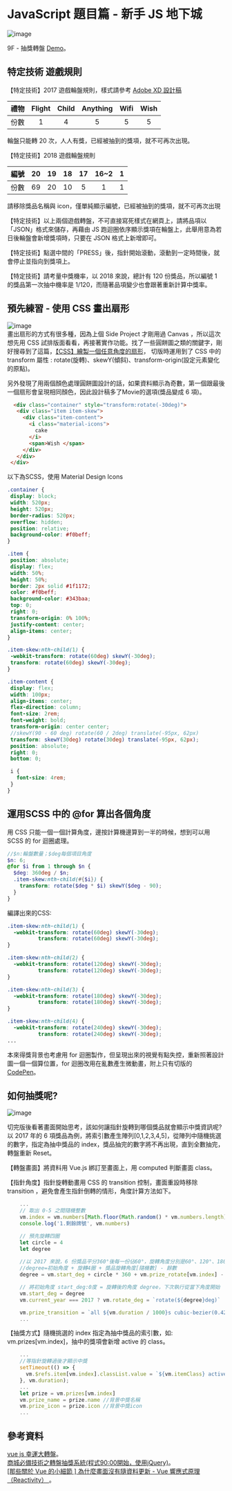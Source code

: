 # JavaScript 題目篇 - 新手 JS 地下城
 ![image]( https://github.com/HuiyuLiz/vue-lucky-wheel/blob/master/jpg/DEMO-START.jpg)  
 
 9F - 抽獎轉盤
 <a href="https://huiyuliz.github.io/vue-lucky-wheel/" target="_blank">Demo</a>。

 ## 特定技術 遊戲規則
 【特定技術】2017 遊戲輪盤規則，樣式請參考 <a href="https://xd.adobe.com/spec/e7136641-75fd-4359-5960-f092bdfaa633-9122/screen/f8b361e2-e81f-45a1-8465-e21963362b05/before/" target="_blank">Adobe XD 設計稿</a>

|禮物|Flight|Child|Anything|Wifi|Wish|
|:-:|:-:|:-:|:-:|:-:|:-:|
|份數| 1  | 4  | 5  |  5 |  5 |  

輪盤只能轉 20 次，人人有獎，已經被抽到的獎項，就不可再次出現。 

【特定技術】2018 遊戲輪盤規則

| 編號  | 20  | 19  |18  | 17  | 16~2  | 1  |
|:-:|:-:|:-:|:-:|:-:|:-:|:-:|
| 份數  | 69  | 20  | 10  | 5  |1   | 1  |  

請移除獎品名稱與 icon，僅單純顯示編號，已經被抽到的獎項，就不可再次出現

【特定技術】以上兩個遊戲轉盤，不可直接寫死樣式在網頁上，請將品項以「JSON」格式來儲存，再藉由 JS 跑迴圈依序顯示獎項在輪盤上，此舉用意為若日後輪盤會新增獎項時，只要在 JSON 格式上新增即可。

【特定技術】點選中間的「PRESS」後，指針開始滾動，滾動到一定時間後，就會停止並指向到獎項上。

【特定技術】請考量中獎機率，以 2018 來說，總計有 120 份獎品，所以編號 1 的獎品第一次抽中機率是 1/120，而隨著品項變少也會跟著重新計算中獎率。  
 
 ## 預先練習 - 使用 CSS 畫出扇形 
  ![image]( https://github.com/HuiyuLiz/vue-lucky-wheel/blob/master/jpg/DEMO-CSS.jpg)  
 畫出扇形的方式有很多種，因為上個 Side Project 才剛用過 Canvas ，所以這次想先用 CSS 試排版面看看，再接著實作功能。找了一些圓餅圖之類的關鍵字，剛好搜尋到了這篇，<a href="https://blog.csdn.net/a5534789/article/details/80102048" target="_blank">【CSS】繪製一個任意角度的扇形</a>，
 切版時運用到了 CSS 中的 transform 屬性 : rotate(旋轉)、skewY(傾斜)、transform-origin(設定元素變化的原點)。  
 
 另外發現了用兩個顏色處理圓餅圖設計的話，如果資料顯示為奇數，第一個跟最後一個扇形會呈現相同顏色，因此設計稿多了Movie的選項(獎品變成 6 項)。
 ```html
   <div class="container" style="transform:rotate(-30deg)">
    <div class="item item-skew">
      <div class="item-content">
        <i class="material-icons">
          cake
        </i>
        <span>Wish </span>
      </div>
    </div>
  </div>
 ```  
 以下為SCSS，使用 Material Design Icons  
 
 ```scss
 .container {
  display: block;
  width: 520px;
  height: 520px;
  border-radius: 520px;
  overflow: hidden;
  position: relative;
  background-color: #f0beff;
}

.item {
  position: absolute;
  display: flex;
  width: 50%;
  height: 50%;
  border: 2px solid #1f1172;
  color: #f0beff;
  background-color: #343baa;
  top: 0;
  right: 0;
  transform-origin: 0% 100%;
  justify-content: center;
  align-items: center;
}

.item-skew:nth-child(1) {
  -webkit-transform: rotate(60deg) skewY(-30deg);
  transform: rotate(60deg) skewY(-30deg);
}

.item-content {
  display: flex;
  width: 100px;
  align-items: center;
  flex-direction: column;
  font-size: 2rem;
  font-weight: bold;
  transform-origin: center center;
  //skewY(90 - 60 deg) rotate(60 / 2deg) translate(-95px, 62px)
  transform: skewY(30deg) rotate(30deg) translate(-95px, 62px);
  position: absolute;
  right: 0;
  bottom: 0;

  i {
    font-size: 4rem;
  }
}
 ```
  ## 運用SCSS 中的 @for 算出各個角度
  
  用 CSS 只能一個一個計算角度，邊按計算機邊算到一半的時候，想到可以用 SCSS 的 for 迴圈處理。

```scss
//$n:輪盤數量；$deg每個項目角度
$n: 6;
@for $i from 1 through $n {
  $deg: 360deg / $n;
  .item-skew:nth-child(#{$i}) {
    transform: rotate($deg * $i) skewY($deg - 90);
  }
}
```
編譯出來的CSS:
```css
.item-skew:nth-child(1) {
  -webkit-transform: rotate(60deg) skewY(-30deg);
          transform: rotate(60deg) skewY(-30deg);
}

.item-skew:nth-child(2) {
  -webkit-transform: rotate(120deg) skewY(-30deg);
          transform: rotate(120deg) skewY(-30deg);
}

.item-skew:nth-child(3) {
  -webkit-transform: rotate(180deg) skewY(-30deg);
          transform: rotate(180deg) skewY(-30deg);
}

.item-skew:nth-child(4) {
  -webkit-transform: rotate(240deg) skewY(-30deg);
          transform: rotate(240deg) skewY(-30deg);
...          
```
本來得獎背景也考慮用 for 迴圈製作，但呈現出來的視覺有點失控，重新照著設計圖一個一個算位置，for 迴圈改用在亂數產生微動畫，附上只有切版的 <a href="https://codepen.io/liscodecode/pen/qvzrzZ" target="_blank">CodePen</a>。  

  ## 如何抽獎呢?  
  
 ![image]( https://github.com/HuiyuLiz/vue-lucky-wheel/blob/master/jpg/DEMO-FINISH.jpg)  
 
 切完版後看著畫面開始思考，該如何讓指針旋轉到哪個獎品就會顯示中獎資訊呢?以 2017 年的 6 項獎品為例，將索引數產生陣列[0,1,2,3,4,5]，從陣列中隨機挑選的數字，指定為抽中獎品的 index，獎品抽完的數字將不再出現，直到全數抽完，轉盤重新 Reset。  
 
  【轉盤畫面】將資料用 Vue.js 綁訂至畫面上，用 computed 判斷畫面 class。     
  
  【指針角度】指針旋轉動畫用 CSS 的 transition 控制，畫面重設時移除 transition ，避免會產生指針倒轉的情形，角度計算方法如下。
  ```vue.js
      ...
      // 取出 0-5 之間隨機整數
      vm.index = vm.numbers[Math.floor(Math.random() * vm.numbers.length)]
      console.log('1.剩餘牌號', vm.numbers)

      // 預先旋轉四圈
      let circle = 4
      let degree
      
      //以 2017 來說，6 份獎品平分360°後每一份佔60°，旋轉角度分別是60°、120°、180°、240°、300°、360°
      //degree=初始角度 + 旋轉4圈 + 獎品旋轉角度[隨機數] - 餘數
      degree = vm.start_deg + circle * 360 + vm.prize_rotate[vm.index] - vm.start_deg % 360

      // 將初始角度 start_deg:0度 = 旋轉後的角度 degree，下次執行從當下角度開始
      vm.start_deg = degree
      vm.current_year === 2017 ? vm.rotate_deg = `rotate(${degree}deg)` : vm.rotate_deg = `rotate(${degree - vm.each_deg / 2}deg)`

      vm.prize_transition = `all ${vm.duration / 1000}s cubic-bezier(0.42, 0, 0.2, 0.91)`
      ...
  ```  
   【抽獎方式】隨機挑選的 index 指定為抽中獎品的索引數，如: vm.prizes[vm.index]，抽中的獎項會新增 active 的 class。
  
  ```vue.js
      ...
      //等指針旋轉過後才顯示中獎
      setTimeout(() => {
        vm.$refs.item[vm.index].classList.value = `${vm.itemClass} active`
      }, vm.duration);
      ... 
      let prize = vm.prizes[vm.index]
      vm.prize_name = prize.name //背景中獎名稱
      vm.prize_icon = prize.icon //背景中獎icon
      ...
  ```        
      
           
 


  ## 參考資料 
  <a href="https://github.com/landluck/lucky_wheel" target="_blank">vue js 幸運大轉盤</a>。  
  <a href="https://www.bilibili.com/video/av18751303/?spm_id_from=333.788.videocard.6" target="_blank">商城必備技術之轉盤抽獎系統(程式90:00開始，使用jQuery)</a>。  
  <a href="https://pjchender.blogspot.com/2017/05/vue-vue-reactivity.html" target="_blank">[那些關於 Vue 的小細節 ] 為什麼畫面沒有隨資料更新 - Vue 響應式原理（Reactivity）
</a>。      
  
  



 
